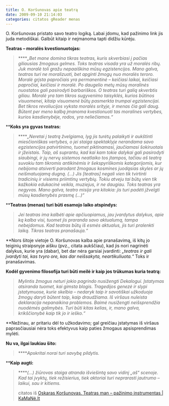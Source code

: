 ```yaml
---
title: O. Koršunovas apie teatrą
date: 2009-09-10 21:14:03
categories: citatos gReader menas
---
```


O. Koršunovas pristato savo teatro logiką. Labai įdomu, kad pažinimo link jis juda metodiškai. Galbūt kitaip ir neįmanoma tapti didžiu kūrėju.

**Teatras – moralės kvestionuotojas:**

> *****„Bet mane domina tikras teatras, kuris skverbiasi į pačias giliausias žmogaus gelmes. Toks teatras visada yra už moralės ribų. Juk moralė toli gražu nepaaiškina mūsų egzistencijos. Mano galva, teatras turi ne moralizuoti, bet apginti žmogų nuo moralės teroro. Moralė grįsta papročiais yra permanentinė – keičiasi laikai, keičiasi papročiai, keičiasi ir moralė. Po daugelio metų mūsų moralinės nuostatos gali pasirodyti barbariškos. O teatras turi galią skverbtis giliau. Moralė yra tam tikros sugyvenimo taisyklės, kurios būtinos visuomenei, kitaip visuomenė būtų pasmerkta trumpai egzistencijai. Bet tikros revoliucijos vyksta moralės srityje, ir menas čia gali daug. Būtent per meno kalbą įmanoma kvestionuoti tas moralines vertybes, kurios kasdienybėje, rodos, yra neliečiamos.“*

****Koks yra gyvas teatras:**

> *****„Neretai į teatrą žvelgiama, lyg jis turėtų palaikyti ir aukštinti miesčioniškas vertybes, o jei staiga spektaklyje nerandama savo egzistencijos patvirtinimo, tuomet piktinamasi, jaučiamasi šokiruotais ir įžeistais. Taip, aš suprantu, kad kai kam tokie dalykai gali pasirodyti siaubingi, ir jų nervų sistemos neatlaiko tos įtampos, tačiau aš teatrą suvokiu tam tikromis antikinėmis ir šekspyriškomis kategorijomis, kur nebijoma atsiverti parodant žmogaus kosmines juodąsias skyles ar jų neišmatuojamą dugną. (…) Jis [teatras] negali vien tik tvirtinti tradicinių ir visiems priimtinų vertybių. Tokiu atveju tai būtų vien tik kažkokia edukacinė veikla, muziejus, ir ne daugiau. Toks teatras yra negyvas. Mano galva, teatro misija yra kitokia: jis turi padėti įžvelgti mūsų kasdienybės prasmę (…)“*

****Teatras (menas) turi būti esamojo laiko atspindys:**

> *Jei teatras ima kalbėti apie apčiuopiamus, jau įvardytus dalykus, apie ką kalba visi, tuomet jis praranda savo aktualumą, tampa nebeįdomus. Kad teatras būtų iš esmės aktualus, jis turi pralenkti laiką. Tikras teatras pranašauja.“*

**Nors šitoje vietoje O. Koršunovas kalba apie pranašavimą, iš kitų jo teiginių straipsnyje aišku (pvz., citata aukščiau), kad jis nori nagrinėti dalykus, kurie yra (dabar), bet dar nėra garsiai įvardinti: *„teatras ir gali įvardyti tai, kas tvyro ore, kas dar neišsakyta, neartikuliuota.“* Toks ir pranašavimas.

**Kodėl gyvenimo filosofija turi būti meilė ir kaip jos trūkumas kuria teatrą:**

> *Mylintis žmogus neturi jokio pagrindo nusižengti Dekalogui. Įstatymas atsiranda tuomet, kai gimsta blogis. Tragedijos genezė ir slypi įstatymuose, kurie skelbia – nedaryk taip ir savotiškai užkoduoja žmogų daryti būtent taip, kaip draudžiama. Iš viršaus nuleista deklaracija nepanaikina problemos. Baimė nusižengti neišsprendžia nuodėmės galimybės. Turi būti kitas kelias, ir, mano galva, krikščionybė kaip tik jo ir ieško.“*

**Nežinau, ar pritariu dėl to užkodavimo; gal greičiau įstatymas iš viršaus paprasčiausiai nėra toks efektyvus kaip paties žmogaus apsisprendimas mylėti.

**Nu va, ilgai laukiau šito:**

> *****Apskritai norai turi savybę pildytis.*

****Kaip augti:**

> *****(…) žiūrovas staiga atranda išviešintą savo vidinį „aš“ scenoje. Kad tai įvyktų, tiek režisierius, tiek aktoriai turi neprarasti jautrumo – laikui, sau ir kitiems.*
>
> citatos iš [Oskaras Koršunovas. Teatras man – pažinimo instrumentas | KaMaNė.lt](http://www.kamane.lt/lt/atgarsiai/teatras/tatgarsis557)
